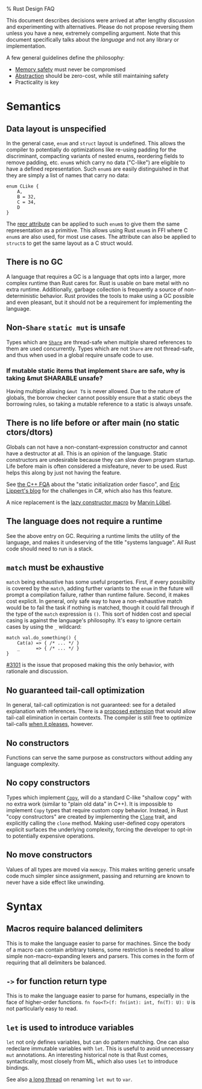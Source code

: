 % Rust Design FAQ

This document describes decisions were arrived at after lengthy discussion and
experimenting with alternatives. Please do not propose reversing them unless
you have a new, extremely compelling argument. Note that this document
specifically talks about the *language* and not any library or implementation.

A few general guidelines define the philosophy:

- [Memory safety][mem] must never be compromised
- [Abstraction][abs] should be zero-cost, while still maintaining safety
- Practicality is key

[mem]: http://en.wikipedia.org/wiki/Memory_safety
[abs]: http://en.wikipedia.org/wiki/Abstraction_%28computer_science%29

# Semantics

## Data layout is unspecified

In the general case, `enum` and `struct` layout is undefined. This allows the
compiler to potentially do optimizations like re-using padding for the
discriminant, compacting variants of nested enums, reordering fields to remove
padding, etc. `enum`s which carry no data ("C-like") are eligible to have a
defined representation. Such `enum`s are easily distinguished in that they are
simply a list of names that carry no data:

```
enum CLike {
    A,
    B = 32,
    C = 34,
    D
}
```

The [repr attribute][repr] can be applied to such `enum`s to give them the same
representation as a primitive. This allows using Rust `enum`s in FFI where C
`enum`s are also used, for most use cases. The attribute can also be applied
to `struct`s to get the same layout as a C struct would.

[repr]: http://doc.rust-lang.org/rust.html#miscellaneous-attributes

## There is no GC

A language that requires a GC is a language that opts into a larger, more
complex runtime than Rust cares for. Rust is usable on bare metal with no
extra runtime. Additionally, garbage collection is frequently a source of
non-deterministic behavior. Rust provides the tools to make using a GC
possible and even pleasant, but it should not be a requirement for
implementing the language.

## Non-`Share` `static mut` is unsafe

Types which are [`Share`][share] are thread-safe when multiple shared
references to them are used concurrently. Types which are not `Share` are not
thread-safe, and thus when used in a global require unsafe code to use.

[share]: http://doc.rust-lang.org/core/kinds/trait.Share.html

### If mutable static items that implement `Share` are safe, why is taking &mut SHARABLE unsafe?

Having multiple aliasing `&mut T`s is never allowed. Due to the nature of
globals, the borrow checker cannot possibly ensure that a static obeys the
borrowing rules, so taking a mutable reference to a static is always unsafe.

## There is no life before or after main (no static ctors/dtors)

Globals can not have a non-constant-expression constructor and cannot have a
destructor at all. This is an opinion of the language. Static constructors are
undesirable because they can slow down program startup. Life before main is
often considered a misfeature, never to be used. Rust helps this along by just
not having the feature.

See [the C++ FQA][fqa]  about the "static initialization order fiasco", and
[Eric Lippert's blog][elp] for the challenges in C#, which also has this
feature.

A nice replacement is the [lazy constructor macro][lcm] by [Marvin
Löbel][kim].

[fqa]: https://mail.mozilla.org/pipermail/rust-dev/2013-April/003815.html
[elp]: http://ericlippert.com/2013/02/06/static-constructors-part-one/
[lcm]: https://gist.github.com/Kimundi/8782487
[kim]: https://github.com/Kimundi

## The language does not require a runtime

See the above entry on GC. Requiring a runtime limits the utility of the
language, and makes it undeserving of the title "systems language". All Rust
code should need to run is a stack.

## `match` must be exhaustive

`match` being exhaustive has some useful properties. First, if every
possibility is covered by the `match`, adding further variants to the `enum`
in the future will prompt a compilation failure, rather than runtime failure.
Second, it makes cost explicit. In general, only safe way to have a
non-exhaustive match would be to fail the task if nothing is matched, though
it could fall through if the type of the `match` expression is `()`. This sort
of hidden cost and special casing is against the language's philosophy. It's
easy to ignore certain cases by using the `_` wildcard:

```rust,ignore
match val.do_something() {
    Cat(a) => { /* ... */ }
    _      => { /* ... */ }
}
```

[#3101][iss] is the issue that proposed making this the only behavior, with
rationale and discussion.

[iss]: https://github.com/mozilla/rust/issues/3101

## No guaranteed tail-call optimization

In general, tail-call optimization is not guaranteed: see for a detailed
explanation with references. There is a [proposed extension][tce] that would
allow tail-call elimination in certain contexts. The compiler is still free to
optimize tail-calls [when it pleases][sco], however.

[tml]: https://mail.mozilla.org/pipermail/rust-dev/2013-April/003557.html
[sco]: http://llvm.org/docs/CodeGenerator.html#sibling-call-optimization
[tce]: https://github.com/rust-lang/rfcs/pull/81

## No constructors

Functions can serve the same purpose as constructors without adding any
language complexity.

## No copy constructors

Types which implement [`Copy`][copy], will do a standard C-like "shallow copy"
with no extra work (similar to "plain old data" in C++). It is impossible to
implement `Copy` types that require custom copy behavior. Instead, in Rust
"copy constructors" are created by implementing the [`Clone`][clone] trait,
and explicitly calling the `clone` method. Making user-defined copy operators
explicit surfaces the underlying complexity, forcing the developer to opt-in
to potentially expensive operations.

[copy]: http://doc.rust-lang.org/core/kinds/trait.Copy.html
[clone]: http://doc.rust-lang.org/core/clone/trait.Clone.html

## No move constructors

Values of all types are moved via `memcpy`. This makes writing generic unsafe
code much simpler since assignment, passing and returning are known to never
have a side effect like unwinding.

# Syntax

## Macros require balanced delimiters

This is to make the language easier to parse for machines. Since the body of a
macro can contain arbitrary tokens, some restriction is needed to allow simple
non-macro-expanding lexers and parsers. This comes in the form of requiring
that all delimiters be balanced.

## `->` for function return type

This is to make the language easier to parse for humans, especially in the face
of higher-order functions. `fn foo<T>(f: fn(int): int, fn(T): U): U` is not
particularly easy to read.

## `let` is used to introduce variables

`let` not only defines variables, but can do pattern matching. One can also
redeclare immutable variables with `let`. This is useful to avoid unnecessary
`mut` annotations. An interesting historical note is that Rust comes,
syntactically, most closely from ML, which also uses `let` to introduce
bindings.

See also [a long thread][alt] on renaming `let mut` to `var`.

[alt]: https://mail.mozilla.org/pipermail/rust-dev/2014-January/008319.html
